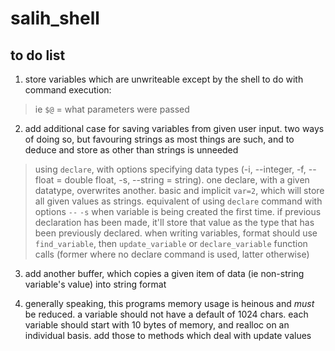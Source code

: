 # salih_shell
## to do list

1. store variables which are unwriteable except by the shell to do with command execution:
> ie `$@` = what parameters were passed

2. add additional case for saving variables from given user input. two ways of doing so, but favouring strings as most things are such, and to deduce and store as other than strings is unneeded
> using `declare`, with options specifying data types (-i, --integer, -f, --float = double float, -s, --string = string). one declare, with a given datatype, overwrites another. 
> basic and implicit `var=2`, which will store all given values as strings. equivalent of using `declare` command with options `--` `-s` when variable is being created the first time. if previous declaration has been made, it'll store that value as the type that has been previously declared.
when writing variables, format should use `find_variable`, then `update_variable` or `declare_variable` function calls (former where no declare command is used, latter otherwise)

3. add another buffer, which copies a given item of data (ie non-string variable's value) into string format

4. generally speaking, this programs memory usage is heinous and *must* be reduced. a variable should not have a default of 1024 chars. each variable should start with 10 bytes of memory, and realloc on an individual basis. add those to methods which deal with update values
